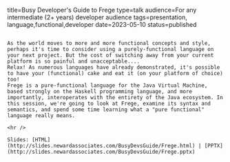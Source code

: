 title=Busy Developer's Guide to Frege
type=talk
audience=For any intermediate (2+ years) developer audience
tags=presentation, language,functional,developer
date=2023-05-10
status=published
~~~~~~

As the world moves to more and more functional concepts and style, perhaps it's time to consider using a purely-functional language on your next project. But the cost of switching away from your current platform is so painful and unacceptable....
Relax! As numerous languages have already demonstrated, it's possible to have your (functional) cake and eat it (on your platform of choice) too!
Frege is a pure-functional language for the Java Virtual Machine, based strongly on the Haskell programming language, and more importantly, interoperates with the entirety of the Java ecosystem. In this session, we're going to look at Frege, examine its syntax and semantics, and spend some time learning what a "pure functional" language really means.
    
<hr />

Slides: [HTML](http://slides.newardassociates.com/BusyDevsGuide/Frege.html) | [PPTX](http://slides.newardassociates.com/BusyDevsGuide/Frege.pptx)
